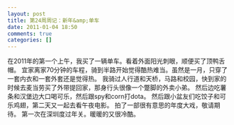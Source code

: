 ```yaml
---
layout: post
title: 第24周周记：新年&amp;单车
date: 2011-01-04 18:50
comments: true
categories: []
---
```

在2011年的第一个上午，我买了一辆单车。看着外面阳光刺眼，顺便买了顶鸭舌帽。
宜家离家70分钟的车程，骑到半路开始觉得酷热难当。虽然是一月，只穿了一套内衣和一套外套还是觉得热。
我骑过人行道和天桥，马路和校园，快到家的时候去麦当劳买了外带提回家，那身行头很像一个蹩脚的外卖小弟。
然后边吃薯条和汉堡边大口喝可乐，然后跟spy和corn打dota。
然后跟小盆友们吃饺子和可乐鸡翅，第二天又一起去看午夜电影。
拍了一部很有意思的年度大戏，敬请期待。
第一次在深圳度过年关。暖暖的又很冷酷。
